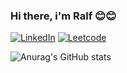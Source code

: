### Hi there, i'm Ralf 😊😊

[![LinkedIn](https://img.shields.io/badge/LinkedIn-0077B5?style=for-the-badge&logo=linkedin&logoColor=white)](https://www.linkedin.com/in/ralfdrehmerwink/)
[![Leetcode](https://img.shields.io/badge/-LeetCode-FFA116?style=for-the-badge&logo=LeetCode&logoColor=black)](https://leetcode.com/ralfdw3/)

![Anurag's GitHub stats](https://github-readme-stats.vercel.app/api?username=ralfdw3&show_icons=true&bg_color=00000000)



